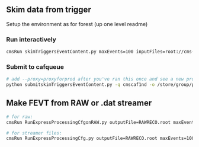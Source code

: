## Skim data from trigger 

Setup the environment as for forest (up one level readme)

### Run interactively

```bash
cmsRun skimTriggersEventContent.py maxEvents=100 inputFiles=root://cms-xrd-global.cern.ch//eos/cms/store/group/phys_heavyions/velicanu/reco/HIPhysicsMinBiasUPC/v0/000/262/548/recoExpress_103.root outputFile=a
```

### Submit to cafqueue

```bash
# add --proxy=proxyforprod after you've ran this once and see a new proxyforprod file in your directory
python submitskimTriggersEventContent.py -q cmscaf1nd -o /store/group/phys_heavyions/velicanu/eventsize/HIPhysicsMinBiasUPC/v2/ -i HIPhysicsMinBiasUPC.262548.list 
```

## Make FEVT from RAW or .dat streamer

```bash
# for raw:
cmsRun RunExpressProcessingCfgonRAW.py outputFile=RAWRECO.root maxEvents=2 inputFiles=root://cms-xrd-global.cern.ch//eos/cms/tier0/store/hidata/HIRun2015/HIMinimumBias2/RAW/v1/000/262/640/00000/2001503F-3394-E511-AED3-02163E014160.root

# for streamer files:
cmsRun RunExpressProcessingCfg.py outputFile=RAWRECO.root maxEvents=100 inputFiles=root://cms-xrd-global.cern.ch//eos/cms/store/t0streamer/Data/HIPhysicsMinBiasUPC/000/262/548/run262548_ls0118_streamHIPhysicsMinBiasUPC_StorageManager.dat
```
